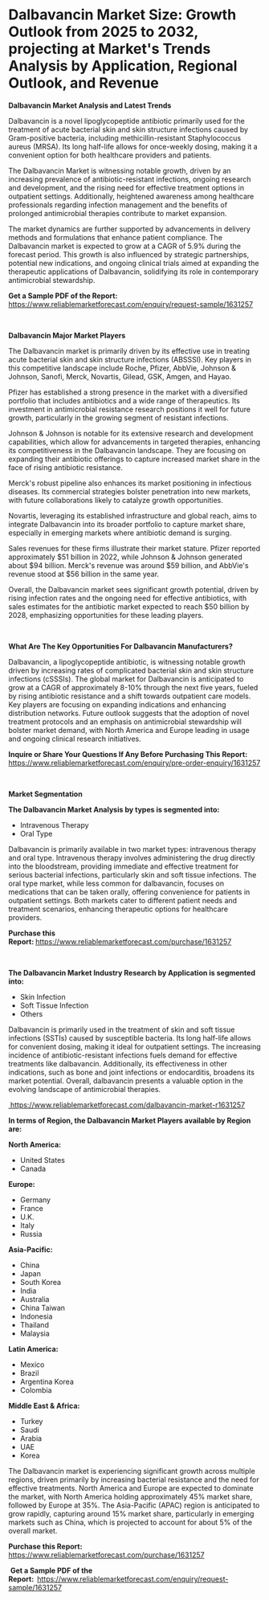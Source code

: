 <p><h1>Dalbavancin Market Size: Growth Outlook from 2025 to 2032, projecting at Market's Trends Analysis by Application, Regional Outlook, and Revenue</h1></p><p><strong>Dalbavancin Market Analysis and Latest Trends</strong></p>
<p><p>Dalbavancin is a novel lipoglycopeptide antibiotic primarily used for the treatment of acute bacterial skin and skin structure infections caused by Gram-positive bacteria, including methicillin-resistant Staphylococcus aureus (MRSA). Its long half-life allows for once-weekly dosing, making it a convenient option for both healthcare providers and patients.</p><p>The Dalbavancin Market is witnessing notable growth, driven by an increasing prevalence of antibiotic-resistant infections, ongoing research and development, and the rising need for effective treatment options in outpatient settings. Additionally, heightened awareness among healthcare professionals regarding infection management and the benefits of prolonged antimicrobial therapies contribute to market expansion.</p><p>The market dynamics are further supported by advancements in delivery methods and formulations that enhance patient compliance. The Dalbavancin market is expected to grow at a CAGR of 5.9% during the forecast period. This growth is also influenced by strategic partnerships, potential new indications, and ongoing clinical trials aimed at expanding the therapeutic applications of Dalbavancin, solidifying its role in contemporary antimicrobial stewardship.</p></p>
<p><strong>Get a Sample PDF of the Report:&nbsp;</strong> <a href="https://www.reliablemarketforecast.com/enquiry/request-sample/1631257?utm_campaign=2472&utm_medium=2&utm_source=Github&utm_content=ia&utm_term=19042025&utm_id=dalbavancin">https://www.reliablemarketforecast.com/enquiry/request-sample/1631257</a></p>
<p>&nbsp;</p>
<p><strong>Dalbavancin Major Market Players</strong></p>
<p><p>The Dalbavancin market is primarily driven by its effective use in treating acute bacterial skin and skin structure infections (ABSSSI). Key players in this competitive landscape include Roche, Pfizer, AbbVie, Johnson & Johnson, Sanofi, Merck, Novartis, Gilead, GSK, Amgen, and Hayao.</p><p>Pfizer has established a strong presence in the market with a diversified portfolio that includes antibiotics and a wide range of therapeutics. Its investment in antimicrobial resistance research positions it well for future growth, particularly in the growing segment of resistant infections.</p><p>Johnson & Johnson is notable for its extensive research and development capabilities, which allow for advancements in targeted therapies, enhancing its competitiveness in the Dalbavancin landscape. They are focusing on expanding their antibiotic offerings to capture increased market share in the face of rising antibiotic resistance.</p><p>Merck's robust pipeline also enhances its market positioning in infectious diseases. Its commercial strategies bolster penetration into new markets, with future collaborations likely to catalyze growth opportunities.</p><p>Novartis, leveraging its established infrastructure and global reach, aims to integrate Dalbavancin into its broader portfolio to capture market share, especially in emerging markets where antibiotic demand is surging.</p><p>Sales revenues for these firms illustrate their market stature. Pfizer reported approximately $51 billion in 2022, while Johnson & Johnson generated about $94 billion. Merck's revenue was around $59 billion, and AbbVie's revenue stood at $56 billion in the same year. </p><p>Overall, the Dalbavancin market sees significant growth potential, driven by rising infection rates and the ongoing need for effective antibiotics, with sales estimates for the antibiotic market expected to reach $50 billion by 2028, emphasizing opportunities for these leading players.</p></p>
<p>&nbsp;</p>
<p><strong>What Are The Key Opportunities For Dalbavancin Manufacturers?</strong></p>
<p><p>Dalbavancin, a lipoglycopeptide antibiotic, is witnessing notable growth driven by increasing rates of complicated bacterial skin and skin structure infections (cSSSIs). The global market for Dalbavancin is anticipated to grow at a CAGR of approximately 8-10% through the next five years, fueled by rising antibiotic resistance and a shift towards outpatient care models. Key players are focusing on expanding indications and enhancing distribution networks. Future outlook suggests that the adoption of novel treatment protocols and an emphasis on antimicrobial stewardship will bolster market demand, with North America and Europe leading in usage and ongoing clinical research initiatives.</p></p>
<p><strong>Inquire or Share Your Questions If Any Before Purchasing This Report:</strong> <a href="https://www.reliablemarketforecast.com/enquiry/pre-order-enquiry/1631257?utm_campaign=2472&utm_medium=2&utm_source=Github&utm_content=ia&utm_term=19042025&utm_id=dalbavancin">https://www.reliablemarketforecast.com/enquiry/pre-order-enquiry/1631257</a></p>
<p>&nbsp;</p>
<p><strong>Market Segmentation</strong></p>
<p><strong>The Dalbavancin Market Analysis by types is segmented into:</strong></p>
<p><ul><li>Intravenous Therapy</li><li>Oral Type</li></ul></p>
<p><p>Dalbavancin is primarily available in two market types: intravenous therapy and oral type. Intravenous therapy involves administering the drug directly into the bloodstream, providing immediate and effective treatment for serious bacterial infections, particularly skin and soft tissue infections. The oral type market, while less common for dalbavancin, focuses on medications that can be taken orally, offering convenience for patients in outpatient settings. Both markets cater to different patient needs and treatment scenarios, enhancing therapeutic options for healthcare providers.</p></p>
<p><strong>Purchase this Report:&nbsp;</strong><a href="https://www.reliablemarketforecast.com/purchase/1631257?utm_campaign=2472&utm_medium=2&utm_source=Github&utm_content=ia&utm_term=19042025&utm_id=dalbavancin">https://www.reliablemarketforecast.com/purchase/1631257</a></p>
<p>&nbsp;</p>
<p><strong>The Dalbavancin Market Industry Research by Application is segmented into:</strong></p>
<p><ul><li>Skin Infection</li><li>Soft Tissue Infection</li><li>Others</li></ul></p>
<p><p>Dalbavancin is primarily used in the treatment of skin and soft tissue infections (SSTIs) caused by susceptible bacteria. Its long half-life allows for convenient dosing, making it ideal for outpatient settings. The increasing incidence of antibiotic-resistant infections fuels demand for effective treatments like dalbavancin. Additionally, its effectiveness in other indications, such as bone and joint infections or endocarditis, broadens its market potential. Overall, dalbavancin presents a valuable option in the evolving landscape of antimicrobial therapies.</p></p>
<p><a href="https://www.reliablemarketforecast.com/dalbavancin-market-r1631257?utm_campaign=2472&utm_medium=2&utm_source=Github&utm_content=ia&utm_term=19042025&utm_id=dalbavancin">&nbsp;https://www.reliablemarketforecast.com/dalbavancin-market-r1631257</a></p>
<p><strong>In terms of Region, the Dalbavancin Market Players available by Region are:</strong></p>
<p>
    <p> <strong> North America: </strong>
        <ul>
            <li>United States</li>
            <li>Canada</li>
        </ul>
        </p> 
    <p> <strong> Europe: </strong>
        <ul>
            <li>Germany</li>
            <li>France</li>
            <li>U.K.</li>
            <li>Italy</li>
            <li>Russia</li>
        </ul>
        </p> 
    <p> <strong> Asia-Pacific: </strong>
        <ul>
            <li>China</li>
            <li>Japan</li>
            <li>South Korea</li>
            <li>India</li>
            <li>Australia</li>
            <li>China Taiwan</li>
            <li>Indonesia</li>
            <li>Thailand</li>
            <li>Malaysia</li>
        </ul>
        </p> 
    <p> <strong> Latin America: </strong>
        <ul>
            <li>Mexico</li>
            <li>Brazil</li>
            <li>Argentina Korea</li>
            <li>Colombia</li>
        </ul>
        </p> 
    <p> <strong> Middle East & Africa: </strong>
        <ul>
            <li>Turkey</li>
            <li>Saudi</li>
            <li>Arabia</li>
            <li>UAE</li>
            <li>Korea</li>
        </ul>
    </p>
    </p>
<p><p>The Dalbavancin market is experiencing significant growth across multiple regions, driven primarily by increasing bacterial resistance and the need for effective treatments. North America and Europe are expected to dominate the market, with North America holding approximately 45% market share, followed by Europe at 35%. The Asia-Pacific (APAC) region is anticipated to grow rapidly, capturing around 15% market share, particularly in emerging markets such as China, which is projected to account for about 5% of the overall market.</p></p>
<p><strong>Purchase this Report: </strong><a href="https://www.reliablemarketforecast.com/purchase/1631257?utm_campaign=2472&utm_medium=2&utm_source=Github&utm_content=ia&utm_term=19042025&utm_id=dalbavancin">https://www.reliablemarketforecast.com/purchase/1631257</a></p>
<p>&nbsp;<strong>Get a Sample PDF of the Report:&nbsp;&nbsp;</strong><a href="https://www.reliablemarketforecast.com/enquiry/request-sample/1631257?utm_campaign=2472&utm_medium=2&utm_source=Github&utm_content=ia&utm_term=19042025&utm_id=dalbavancin">https://www.reliablemarketforecast.com/enquiry/request-sample/1631257</a></p>
<p><strong></strong></p>
<p><p></p><p></p><p></p></p>